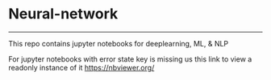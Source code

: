 # Neural-network
-------------------
This repo contains jupyter notebooks for deeplearning, ML, & NLP

For jupyter notebooks with error state key is missing us this link to view a readonly instance of it https://nbviewer.org/
